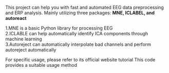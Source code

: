 This project can help you with fast and automated EEG data preprocessing and ERP analysis.
Mainly utilizing three packages: **MNE, ICLABEL, and autoreact**  

1.MNE is a basic Python library for processing EEG<br>
2.ICLABLE can help automatically identify ICA components through machine learning<br>
3.Autoreject can automatically interpolate bad channels and perform autoreject automatically<br>

For specific usage, please refer to its official website tutorial
This code provides a suitable usage method
